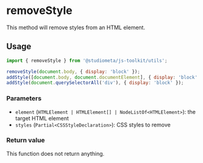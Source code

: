 # removeStyle

This method will remove styles from an HTML element.

## Usage

```js twoslash
import { removeStyle } from '@studiometa/js-toolkit/utils';

removeStyle(document.body, { display: 'block' });
addStyle([document.body, document.documentElement], { display: 'block' });
addStyle(document.querySelectorAll('div'), { display: 'block' });
```

### Parameters

- `element` (`HTMLElement | HTMLElement[] | NodeListOf<HTMLElement>`): the target HTML element
- `styles` (`Partial<CSSStyleDeclaration>`): CSS styles to remove

### Return value

This function does not return anything.
